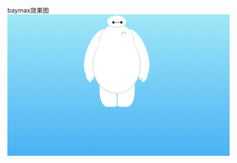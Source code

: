baymax效果图
![](https://github.com/lwg529/my-web-study/blob/master/baymax/%E5%A4%A7%E7%99%BD%E6%95%88%E6%9E%9C%E5%9B%BE.png)

